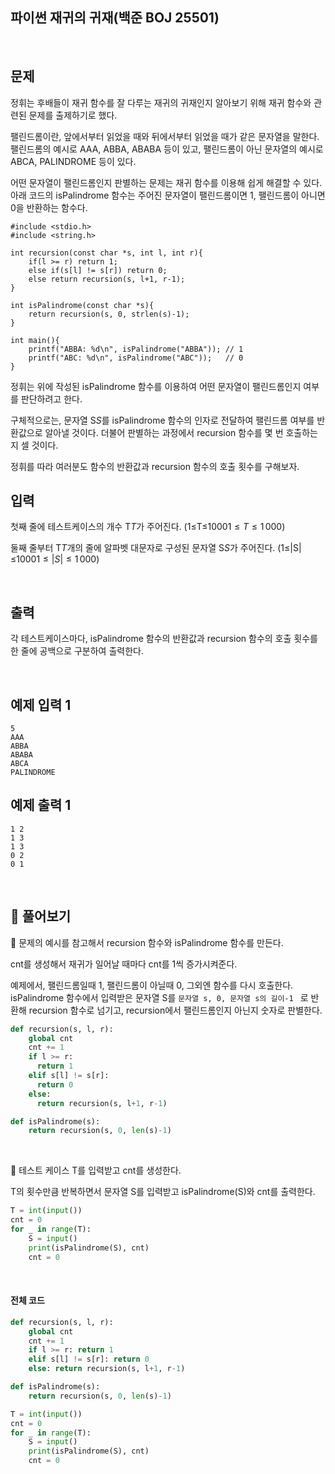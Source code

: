 ## 파이썬 재귀의 귀재(백준 BOJ 25501)

<br>

## 문제

정휘는 후배들이 재귀 함수를 잘 다루는 재귀의 귀재인지 알아보기 위해 재귀 함수와 관련된 문제를 출제하기로 했다.

팰린드롬이란, 앞에서부터 읽었을 때와 뒤에서부터 읽었을 때가 같은 문자열을 말한다. 팰린드롬의 예시로 AAA, ABBA, ABABA 등이 있고, 팰린드롬이 아닌 문자열의 예시로 ABCA, PALINDROME 등이 있다.

어떤 문자열이 팰린드롬인지 판별하는 문제는 재귀 함수를 이용해 쉽게 해결할 수 있다. 아래 코드의 isPalindrome 함수는 주어진 문자열이 팰린드롬이면 1, 팰린드롬이 아니면 0을 반환하는 함수다.

```
#include <stdio.h>
#include <string.h>

int recursion(const char *s, int l, int r){
    if(l >= r) return 1;
    else if(s[l] != s[r]) return 0;
    else return recursion(s, l+1, r-1);
}

int isPalindrome(const char *s){
    return recursion(s, 0, strlen(s)-1);
}

int main(){
    printf("ABBA: %d\n", isPalindrome("ABBA")); // 1
    printf("ABC: %d\n", isPalindrome("ABC"));   // 0
}
```

정휘는 위에 작성된 isPalindrome 함수를 이용하여 어떤 문자열이 팰린드롬인지 여부를 판단하려고 한다.

구체적으로는, 문자열 S$S$를 isPalindrome 함수의 인자로 전달하여 팰린드롬 여부를 반환값으로 알아낼 것이다. 더불어 판별하는 과정에서 recursion 함수를 몇 번 호출하는지 셀 것이다.

정휘를 따라 여러분도 함수의 반환값과 recursion 함수의 호출 횟수를 구해보자.

## 입력

첫째 줄에 테스트케이스의 개수 T$T$가 주어진다. (1≤T≤1000$1 \leq T \leq 1\,000$)

둘째 줄부터 T$T$개의 줄에 알파벳 대문자로 구성된 문자열 S$S$가 주어진다. (1≤|S|≤1000$1 \leq \vert S\vert \leq 1\,000$)

<br>

## 출력

각 테스트케이스마다, isPalindrome 함수의 반환값과 recursion 함수의 호출 횟수를 한 줄에 공백으로 구분하여 출력한다.

<br>

## 예제 입력 1 

```
5
AAA
ABBA
ABABA
ABCA
PALINDROME
```

## 예제 출력 1 

```
1 2
1 3
1 3
0 2
0 1
```

<br>

## 📝 풀어보기

📌 문제의 예시를 참고해서 recursion 함수와 isPalindrome 함수를 만든다.

cnt를 생성해서 재귀가 일어날 때마다 cnt를 1씩 증가시켜준다.

예제에서, 팰린드롬일때 1, 팰린드롬이 아닐때 0, 그외엔 함수를 다시 호출한다. isPalindrome 함수에서 입력받은 문자열 S를 `문자열 s, 0, 문자열 s의 길이-1 ` 로 반환해 recursion 함수로 넘기고, recursion에서 팰린드롬인지 아닌지 숫자로 판별한다. 

``` python
def recursion(s, l, r):
    global cnt
    cnt += 1
    if l >= r: 
      return 1
    elif s[l] != s[r]: 
      return 0
    else: 
      return recursion(s, l+1, r-1)

def isPalindrome(s):
    return recursion(s, 0, len(s)-1)
```

<br>

📌 테스트 케이스 T를 입력받고 cnt를 생성한다.

T의 횟수만큼 반복하면서 문자열 S를 입력받고 isPalindrome(S)와 cnt를 출력한다.

``` python
T = int(input())
cnt = 0
for _ in range(T):
    S = input()
    print(isPalindrome(S), cnt)
    cnt = 0
```

<br>

#### 전체 코드

``` python
def recursion(s, l, r):
    global cnt
    cnt += 1
    if l >= r: return 1
    elif s[l] != s[r]: return 0
    else: return recursion(s, l+1, r-1)

def isPalindrome(s):
    return recursion(s, 0, len(s)-1)

T = int(input())
cnt = 0
for _ in range(T):
    S = input()
    print(isPalindrome(S), cnt)
    cnt = 0
```

